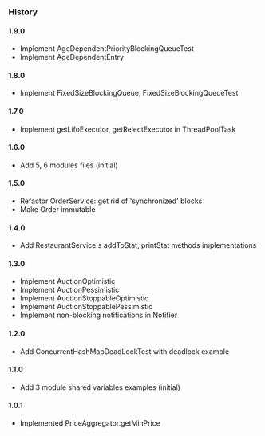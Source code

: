 ### History

#### 1.9.0
- Implement AgeDependentPriorityBlockingQueueTest
- Implement AgeDependentEntry

#### 1.8.0
- Implement FixedSizeBlockingQueue, FixedSizeBlockingQueueTest

#### 1.7.0
- Implement getLifoExecutor, getRejectExecutor in ThreadPoolTask

#### 1.6.0
- Add 5, 6 modules files (initial)

#### 1.5.0
- Refactor OrderService: get rid of 'synchronized' blocks
- Make Order immutable

#### 1.4.0
- Add RestaurantService's addToStat, printStat methods implementations

#### 1.3.0
- Implement AuctionOptimistic 
- Implement AuctionPessimistic
- Implement AuctionStoppableOptimistic 
- Implement AuctionStoppablePessimistic
- Implement non-blocking notifications in Notifier

#### 1.2.0
- Add ConcurrentHashMapDeadLockTest with deadlock example

#### 1.1.0
- Add 3 module shared variables examples (initial)

#### 1.0.1
- Implemented PriceAggregator.getMinPrice 